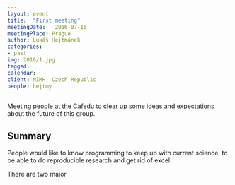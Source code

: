 ```yaml
---
layout: event
title:  "First meeting"
meetingDate:   2016-07-16
meetingPlace: Prague
author: Lukáš Hejtmánek
categories:
- past
img: 2016/1.jpg
tagged:
calendar:
client: NIMH, Czech Republic
people: hejtmy
---
```

Meeting people at the Cafedu to clear up some ideas and expectations about the future of this group.

Summary
-----------
People would like to know programming to keep up with current science, to be able to do reproducible research and get rid of excel.

There are two major   
